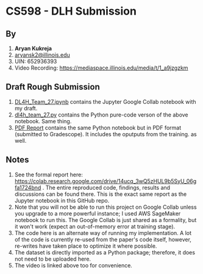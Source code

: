# CS598 - DLH Submission
## By
1. **Aryan Kukreja**
2. aryansk2@illinois.edu
3. UIN: 652936393
4. Video Recording: https://mediaspace.illinois.edu/media/t/1_a9jzgzkm

## Draft Rough Submission
1. [DL4H_Team_27.ipynb](https://github.com/ABusyProgrammer/CS598-DLH/blob/main/DLH4_Team_27.ipynb) contains the Jupyter Google Collab notebook with my draft.
2. [dl4h_team_27.py](https://github.com/ABusyProgrammer/CS598-DLH/blob/main/dl4h_team_27.py) contains the Python pure-code verson of the above notebook. Same thing.
3. [PDF Report](https://github.com/ABusyProgrammer/CS598-DLH/blob/main/DLH_Team_27.pdf) contains the same Python notebook but in PDF format (submitted to Gradescope). It includes the oputputs from the training. as well.

## Notes
1. See the formal report here: https://colab.research.google.com/drive/14ucq_3wQ5zHUL9b5SyU_06gfa1724bnd . The entire reproduced code, findings, results and discussions can be found there. This is the exact same report as the Jupyter notebook in this GitHub repo.
  1. Note that you will not be able to run this project on Google Collab unless you upgrade to a more powerful instance; I used AWS SageMaker notebook to run this. The Google Collab is just shared as a formality, but it won't work (expect an out-of-memory error at training stage).
3. The code here is an alternate way of running my implementation. A lot of the code is currently re-used from the paper's code itself, however, re-writes have taken place to optimize it where possible.
4. The dataset is directly imported as a Python package; therefore, it does not need to be uploaded here.
5. The video is linked above too for convenience.
